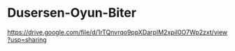 # Dusersen-Oyun-Biter
https://drive.google.com/file/d/1rTQnvrqo9ppXDarpIM2xpiI0O7Wp2zxt/view?usp=sharing
